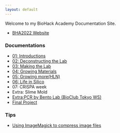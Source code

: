 ```yaml
---
layout: default
---
```


Welcome to my BioHack Academy Documentation Site. 

- [BHA2022 Website](http://biohackacademy.github.io/)

### Documentations

- [01: Introductions](./01_Introductions/)
- [02: Deconstructing the Lab](./02_DeconstructingTheLab)
- [03: Making the Lab](./03_MakingTheLab/)
- [04: Growing Materials](./04_GrowingMaterials/)
- [05: Growing more(HLN)](./05_GrowingMore/)
- [06: Life in Silico](./06_LifeInSilico/)
- 07: CRISPA week
- Extra: Slime Mold
- [Extra:PCR by Bento Lab (BioClub Tokyo WS)](./08_PCR/)
- [Final Project](./project/fab-hack-microscope.md)

### Tips 

- [Using ImageMagick to compress image files](./tips/imagemagick/)
 
<!--<div class="posts">
  {% for post in site.posts %}
    <article class="post">    
      
      <h1><a href="{{ site.baseurl }}{{ post.url }}">{{ post.title }}</a></h1>

      <div class="entry">
        {{ post.content | truncatewords:40}}
      </div>
      
      <a href="{{ site.baseurl }}{{ post.url }}" class="read-more">Read More</a>
    </article>
  {% endfor %}
</div> -->
